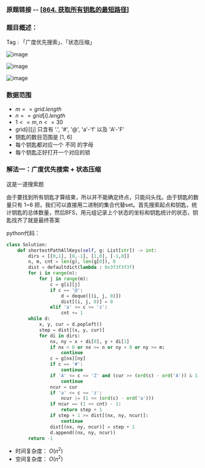 ### 原题链接 -- [[864. 获取所有钥匙的最短路径](https://leetcode.cn/problems/shortest-path-to-get-all-keys/)]

### 题目概述：
Tag : 「广度优先搜索」、「状态压缩」

![image](https://user-images.githubusercontent.com/99656524/200996259-fb612e66-aff7-4456-9c1d-5a4ad6095f06.png)

![image](https://user-images.githubusercontent.com/99656524/200996294-25c18eaf-1f24-4287-8302-e5de9b26721d.png)

![image](https://user-images.githubusercontent.com/99656524/200996318-3f412870-392e-4dc7-8af6-8f2b6c2a7c16.png)

### 数据范围
* $m == grid.length$
* $n == grid[i].length$
* $1 <= m, n <= 30$
* grid[i][j] 只含有 '.', '#', '@', 'a'-'f' 以及 'A'-'F'
* 钥匙的数目范围是 [1, 6] 
* 每个钥匙都对应一个 不同 的字母
* 每个钥匙正好打开一个对应的锁

### 解法一：广度优先搜索 + 状态压缩
这是一道搜索题

由于要找到所有钥匙才算结束，所以并不能确定终点，只能闷头找。由于钥匙的数量只有 1~6 把，我们可以直接用二进制的集合代替set。首先搜索起点和钥匙，统计钥匙的总体数量，然后BFS，用元组记录上个状态的坐标和钥匙统计的状态，钥匙找齐了就是最终答案

python代码：
```py
class Solution:
    def shortestPathAllKeys(self, g: List[str]) -> int:
        dirs = [[0,1], [0,-1], [1,0], [-1,0]]
        n, m, cnt = len(g), len(g[0]), 0
        dist = defaultdict(lambda : 0x3f3f3f3f)
        for i in range(n):
            for j in range(m):
                c = g[i][j]
                if c == '@':
                    d = deque([(i, j, 0)])
                    dist[(i, j, 0)] = 0
                elif 'a' <= c <= 'z':
                    cnt += 1
        while d:
            x, y, cur = d.popleft()
            step = dist[(x, y, cur)]
            for di in dirs:
                nx, ny = x + di[0], y + di[1]
                if nx < 0 or nx >= n or ny < 0 or ny >= m:
                    continue
                c = g[nx][ny]
                if c == '#':
                    continue
                if 'A' <= c <= 'Z' and (cur >> (ord(c) - ord('A')) & 1) == 0:
                    continue
                ncur = cur
                if 'a' <= c <= 'z':
                    ncur |= (1 << (ord(c) - ord('a')))
                if ncur == (1 << cnt) - 1:
                    return step + 1
                if step + 1 >= dist[(nx, ny, ncur)]:
                    continue
                dist[(nx, ny, ncur)] = step + 1
                d.append((nx, ny, ncur))
        return -1
```
* 时间复杂度： $O(n^2)$
* 空间复杂度： $O(n^2)$
